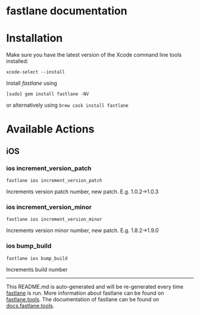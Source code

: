 fastlane documentation
================
# Installation

Make sure you have the latest version of the Xcode command line tools installed:

```
xcode-select --install
```

Install _fastlane_ using
```
[sudo] gem install fastlane -NV
```
or alternatively using `brew cask install fastlane`

# Available Actions
## iOS
### ios increment_version_patch
```
fastlane ios increment_version_patch
```
Increments version patch number, new patch. E.g. 1.0.2->1.0.3
### ios increment_version_minor
```
fastlane ios increment_version_minor
```
Increments version minor number, new patch. E.g. 1.8.2->1.9.0
### ios bump_build
```
fastlane ios bump_build
```
Increments build number

----

This README.md is auto-generated and will be re-generated every time [fastlane](https://fastlane.tools) is run.
More information about fastlane can be found on [fastlane.tools](https://fastlane.tools).
The documentation of fastlane can be found on [docs.fastlane.tools](https://docs.fastlane.tools).
